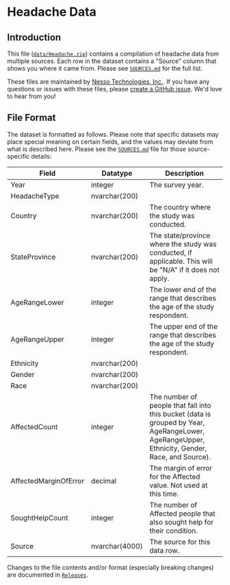 # Headache Data

## Introduction

This file ([`data/Headache.zip`](data/Headache.zip)) contains a compilation of headache data from multiple sources.  Each row in the dataset contains a "Source" column that shows you where it came from.  Please see [`SOURCES.md`](SOURCES.md) for the full list.

These files are maintained by [Nesso Technologies, Inc.](https://nesso.io).  If you have any questions or issues with these files, please [create a GitHub issue](https://github.com/NessoTechnologies/headache/issues).  We'd love to hear from you!


## File Format

The dataset is formatted as follows.  Please note that specific datasets may place special meaning on certain fields, and the values may deviate from what is described here.  Please see the [`SOURCES.md`](SOURCES.md) file for those source-specific details:

Field | Datatype | Description
----- | -------- | -----------
Year | integer | The survey year.
HeadacheType | nvarchar(200) |
Country | nvarchar(200) | The country where the study was conducted.
StateProvince | nvarchar(200) | The state/province where the study was conducted, if applicable.  This will be "N/A" if it does not apply.
AgeRangeLower | integer | The lower end of the range that describes the age of the study respondent.
AgeRangeUpper | integer | The upper end of the range that describes the age of the study respondent.
Ethnicity | nvarchar(200) | 
Gender | nvarchar(200) | 
Race | nvarchar(200) | 
AffectedCount | integer | The number of people that fall into this bucket (data is grouped by Year, AgeRangeLower, AgeRangeUpper, Ethnicity, Gender, Race, and Source).
AffectedMarginOfError | decimal | The margin of error for the Affected value.  Not used at this time.
SoughtHelpCount | integer | The number of Affected people that also sought help for their condition.
Source | nvarchar(4000) | The source for this data row.

Changes to the file contents and/or format (especially breaking changes) are documented in [`Releases`](../../releases).
